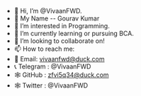 - 👋 Hi, I’m @VivaanFWD. 
- 📛 My Name -- Gourav Kumar
- 👀 I’m interested in Programming. 
- 🌱 I’m currently learning or pursuing BCA. 
- 💞️ I’m looking to collaborate on! 
- 📫 How to reach me:
- 📧 Email: vivaanfwd@duck.com 
- 📞 Telegram : @VivaanFWD 
- 🕸 GitHub : zfvi5q34@duck.com
- 🕸 Twitter : @VivaanFWD


<!---
VivaanFWD/VivaanFWD is a ✨ special ✨ repository because its `README.md` (this file) appears on your GitHub profile.
You can click the Preview link to take a look at your changes.
--->
